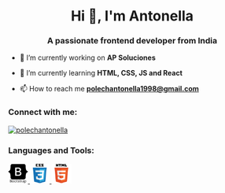 <h1 align="center">Hi 👋, I'm Antonella</h1>
<h3 align="center">A passionate frontend developer from India</h3>

- 🔭 I’m currently working on **AP Soluciones**

- 🌱 I’m currently learning **HTML, CSS, JS and React**

- 📫 How to reach me **polechantonella1998@gmail.com**

<h3 align="left">Connect with me:</h3>
<p align="left">
<a href="https://linkedin.com/in/polechantonella" target="blank"><img align="center" src="https://raw.githubusercontent.com/rahuldkjain/github-profile-readme-generator/master/src/images/icons/Social/linked-in-alt.svg" alt="polechantonella" height="30" width="40" /></a>
</p>

<h3 align="left">Languages and Tools:</h3>
<p align="left"> <a href="https://getbootstrap.com" target="_blank" rel="noreferrer"> <img src="https://raw.githubusercontent.com/devicons/devicon/master/icons/bootstrap/bootstrap-plain-wordmark.svg" alt="bootstrap" width="40" height="40"/> </a> <a href="https://www.w3schools.com/css/" target="_blank" rel="noreferrer"> <img src="https://raw.githubusercontent.com/devicons/devicon/master/icons/css3/css3-original-wordmark.svg" alt="css3" width="40" height="40"/> </a> <a href="https://www.w3.org/html/" target="_blank" rel="noreferrer"> <img src="https://raw.githubusercontent.com/devicons/devicon/master/icons/html5/html5-original-wordmark.svg" alt="html5" width="40" height="40"/> </a> </p>
